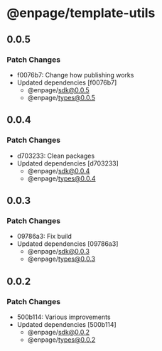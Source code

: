 # @enpage/template-utils

## 0.0.5

### Patch Changes

- f0076b7: Change how publishing works
- Updated dependencies [f0076b7]
  - @enpage/sdk@0.0.5
  - @enpage/types@0.0.5

## 0.0.4

### Patch Changes

- d703233: Clean packages
- Updated dependencies [d703233]
  - @enpage/sdk@0.0.4
  - @enpage/types@0.0.4

## 0.0.3

### Patch Changes

- 09786a3: Fix build
- Updated dependencies [09786a3]
  - @enpage/sdk@0.0.3
  - @enpage/types@0.0.3

## 0.0.2

### Patch Changes

- 500b114: Various improvements
- Updated dependencies [500b114]
  - @enpage/sdk@0.0.2
  - @enpage/types@0.0.2
